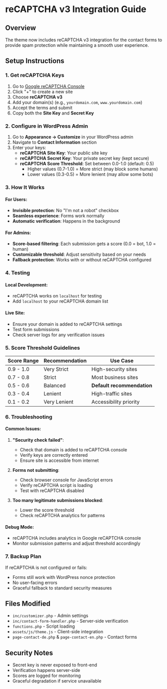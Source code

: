 # reCAPTCHA v3 Integration Guide

## Overview
The theme now includes reCAPTCHA v3 integration for the contact forms to provide spam protection while maintaining a smooth user experience.

## Setup Instructions

### 1. Get reCAPTCHA Keys
1. Go to [Google reCAPTCHA Console](https://www.google.com/recaptcha/admin)
2. Click "+" to create a new site
3. Choose **reCAPTCHA v3**
4. Add your domain(s) (e.g., `yourdomain.com`, `www.yourdomain.com`)
5. Accept the terms and submit
6. Copy both the **Site Key** and **Secret Key**

### 2. Configure in WordPress Admin
1. Go to **Appearance → Customize** in your WordPress admin
2. Navigate to **Contact Information** section
3. Enter your keys:
   - **reCAPTCHA Site Key**: Your public site key
   - **reCAPTCHA Secret Key**: Your private secret key (kept secure)
   - **reCAPTCHA Score Threshold**: Set between 0.0-1.0 (default: 0.5)
     - Higher values (0.7-1.0) = More strict (may block some humans)
     - Lower values (0.3-0.5) = More lenient (may allow some bots)

### 3. How It Works

#### For Users:
- **Invisible protection**: No "I'm not a robot" checkbox
- **Seamless experience**: Forms work normally
- **Automatic verification**: Happens in the background

#### For Admins:
- **Score-based filtering**: Each submission gets a score (0.0 = bot, 1.0 = human)
- **Customizable threshold**: Adjust sensitivity based on your needs
- **Fallback protection**: Works with or without reCAPTCHA configured

### 4. Testing

#### Local Development:
- reCAPTCHA works on `localhost` for testing
- Add `localhost` to your reCAPTCHA domain list

#### Live Site:
- Ensure your domain is added to reCAPTCHA settings
- Test form submissions
- Check server logs for any verification issues

### 5. Score Threshold Guidelines

| Score Range | Recommendation | Use Case |
|-------------|----------------|----------|
| 0.9 - 1.0   | Very Strict    | High-security sites |
| 0.7 - 0.8   | Strict         | Most business sites |
| 0.5 - 0.6   | Balanced       | **Default recommendation** |
| 0.3 - 0.4   | Lenient        | High-traffic sites |
| 0.1 - 0.2   | Very Lenient   | Accessibility priority |

### 6. Troubleshooting

#### Common Issues:
1. **"Security check failed"**:
   - Check that domain is added to reCAPTCHA console
   - Verify keys are correctly entered
   - Ensure site is accessible from internet

2. **Forms not submitting**:
   - Check browser console for JavaScript errors
   - Verify reCAPTCHA script is loading
   - Test with reCAPTCHA disabled

3. **Too many legitimate submissions blocked**:
   - Lower the score threshold
   - Check reCAPTCHA analytics for patterns

#### Debug Mode:
- reCAPTCHA includes analytics in Google reCAPTCHA console
- Monitor submission patterns and adjust threshold accordingly

### 7. Backup Plan
If reCAPTCHA is not configured or fails:
- Forms still work with WordPress nonce protection
- No user-facing errors
- Graceful fallback to standard security measures

## Files Modified
- `inc/customizer.php` - Admin settings
- `inc/contact-form-handler.php` - Server-side verification
- `functions.php` - Script loading
- `assets/js/theme.js` - Client-side integration
- `page-contact-de.php` & `page-contact-en.php` - Contact forms

## Security Notes
- Secret key is never exposed to front-end
- Verification happens server-side
- Scores are logged for monitoring
- Graceful degradation if service unavailable